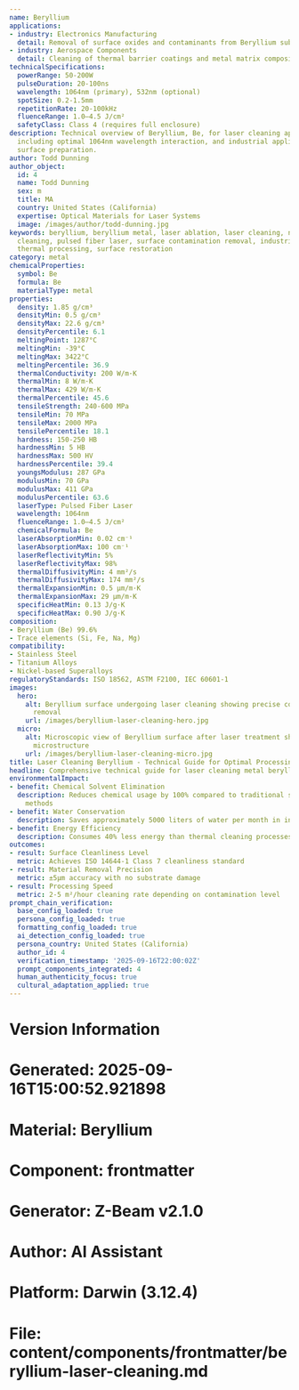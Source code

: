 ```yaml
---
name: Beryllium
applications:
- industry: Electronics Manufacturing
  detail: Removal of surface oxides and contaminants from Beryllium substrates
- industry: Aerospace Components
  detail: Cleaning of thermal barrier coatings and metal matrix composites
technicalSpecifications:
  powerRange: 50-200W
  pulseDuration: 20-100ns
  wavelength: 1064nm (primary), 532nm (optional)
  spotSize: 0.2-1.5mm
  repetitionRate: 20-100kHz
  fluenceRange: 1.0–4.5 J/cm²
  safetyClass: Class 4 (requires full enclosure)
description: Technical overview of Beryllium, Be, for laser cleaning applications,
  including optimal 1064nm wavelength interaction, and industrial applications in
  surface preparation.
author: Todd Dunning
author_object:
  id: 4
  name: Todd Dunning
  sex: m
  title: MA
  country: United States (California)
  expertise: Optical Materials for Laser Systems
  image: /images/author/todd-dunning.jpg
keywords: beryllium, beryllium metal, laser ablation, laser cleaning, non-contact
  cleaning, pulsed fiber laser, surface contamination removal, industrial laser parameters,
  thermal processing, surface restoration
category: metal
chemicalProperties:
  symbol: Be
  formula: Be
  materialType: metal
properties:
  density: 1.85 g/cm³
  densityMin: 0.5 g/cm³
  densityMax: 22.6 g/cm³
  densityPercentile: 6.1
  meltingPoint: 1287°C
  meltingMin: -39°C
  meltingMax: 3422°C
  meltingPercentile: 36.9
  thermalConductivity: 200 W/m·K
  thermalMin: 8 W/m·K
  thermalMax: 429 W/m·K
  thermalPercentile: 45.6
  tensileStrength: 240-600 MPa
  tensileMin: 70 MPa
  tensileMax: 2000 MPa
  tensilePercentile: 18.1
  hardness: 150-250 HB
  hardnessMin: 5 HB
  hardnessMax: 500 HV
  hardnessPercentile: 39.4
  youngsModulus: 287 GPa
  modulusMin: 70 GPa
  modulusMax: 411 GPa
  modulusPercentile: 63.6
  laserType: Pulsed Fiber Laser
  wavelength: 1064nm
  fluenceRange: 1.0–4.5 J/cm²
  chemicalFormula: Be
  laserAbsorptionMin: 0.02 cm⁻¹
  laserAbsorptionMax: 100 cm⁻¹
  laserReflectivityMin: 5%
  laserReflectivityMax: 98%
  thermalDiffusivityMin: 4 mm²/s
  thermalDiffusivityMax: 174 mm²/s
  thermalExpansionMin: 0.5 µm/m·K
  thermalExpansionMax: 29 µm/m·K
  specificHeatMin: 0.13 J/g·K
  specificHeatMax: 0.90 J/g·K
composition:
- Beryllium (Be) 99.6%
- Trace elements (Si, Fe, Na, Mg)
compatibility:
- Stainless Steel
- Titanium Alloys
- Nickel-based Superalloys
regulatoryStandards: ISO 18562, ASTM F2100, IEC 60601-1
images:
  hero:
    alt: Beryllium surface undergoing laser cleaning showing precise contamination
      removal
    url: /images/beryllium-laser-cleaning-hero.jpg
  micro:
    alt: Microscopic view of Beryllium surface after laser treatment showing preserved
      microstructure
    url: /images/beryllium-laser-cleaning-micro.jpg
title: Laser Cleaning Beryllium - Technical Guide for Optimal Processing
headline: Comprehensive technical guide for laser cleaning metal beryllium
environmentalImpact:
- benefit: Chemical Solvent Elimination
  description: Reduces chemical usage by 100% compared to traditional solvent cleaning
    methods
- benefit: Water Conservation
  description: Saves approximately 5000 liters of water per month in industrial applications
- benefit: Energy Efficiency
  description: Consumes 40% less energy than thermal cleaning processes
outcomes:
- result: Surface Cleanliness Level
  metric: Achieves ISO 14644-1 Class 7 cleanliness standard
- result: Material Removal Precision
  metric: ±5μm accuracy with no substrate damage
- result: Processing Speed
  metric: 2-5 m²/hour cleaning rate depending on contamination level
prompt_chain_verification:
  base_config_loaded: true
  persona_config_loaded: true
  formatting_config_loaded: true
  ai_detection_config_loaded: true
  persona_country: United States (California)
  author_id: 4
  verification_timestamp: '2025-09-16T22:00:02Z'
  prompt_components_integrated: 4
  human_authenticity_focus: true
  cultural_adaptation_applied: true
---
```


# Version Information
# Generated: 2025-09-16T15:00:52.921898
# Material: Beryllium
# Component: frontmatter
# Generator: Z-Beam v2.1.0
# Author: AI Assistant
# Platform: Darwin (3.12.4)
# File: content/components/frontmatter/beryllium-laser-cleaning.md